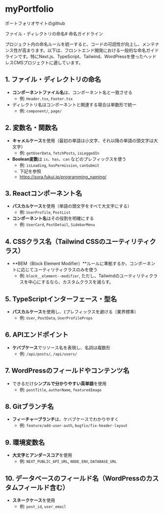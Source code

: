# myPortfolio
ポートフォリオサイトのgithub

ファイル・ディレクトリの命名# 命名ガイドライン

プロジェクト内の命名ルールを統一すると、コードの可読性が向上し、メンテナンス性が高まります。以下は、フロントエンド開発における一般的な命名ガイドラインです。特にNext.js、TypeScript、Tailwind、WordPressを使ったヘッドレスCMSプロジェクトに適しています。

## 1. ファイル・ディレクトリの命名
- **コンポーネントファイル名**は、コンポーネント名と一致させる
  - 例: `Header.tsx`, `Footer.tsx`
- ディレクトリ名はコンポーネントと関連する場合は単数形で統一
  - 例: `component/`, `page/`

## 2. 変数名・関数名
- **キャメルケース**を使用（最初の単語は小文字、それ以降の単語の頭文字は大文字）
  - 例: `getUserData`, `fetchPosts`, `isLoggedIn`
- **Boolean変数**は `is`、`has`、`can` などのプレフィックスを使う
  - 例: `isLoading`, `hasPermission`, `canSubmit`
  - 下記を参照
  - https://sora.fukui.jp/programming_naming/

## 3. Reactコンポーネント名
- **パスカルケース**を使用（単語の頭文字をすべて大文字にする）
  - 例: `UserProfile`, `PostList`
- **コンポーネント名**はその役割を明確にする
  - 例: `UserCard`, `PostDetail`, `SidebarMenu`

## 4. CSSクラス名（Tailwind CSSのユーティリティクラス）
- **BEM（Block Element Modifier）**ルールに準拠するか、コンポーネントに応じてユーティリティクラスのみを使う
  - 例: `block__element--modifier`, ただし、Tailwindのユーティリティクラスを中心にするなら、カスタムクラスを減らす。

## 5. TypeScriptインターフェース・型名
- **パスカルケース**を使用し、`I`プレフィックスを避ける（業界標準）
  - 例: `User`, `PostData`, `UserProfileProps`

## 6. APIエンドポイント
- **ケバブケース**でリソース名を表現し、名詞は複数形
  - 例: `/api/posts/`, `/api/users/`

## 7. WordPressのフィールドやコンテンツ名
- できるだけ**シンプルで分かりやすい英単語**を使用
  - 例: `postTitle`, `authorName`, `featuredImage`

## 8. Gitブランチ名
- **フィーチャーブランチ**は、ケバブケースでわかりやすく
  - 例: `feature/add-user-auth`, `bugfix/fix-header-layout`

## 9. 環境変数名
- **大文字とアンダースコア**を使用
  - 例: `NEXT_PUBLIC_API_URL`, `NODE_ENV`, `DATABASE_URL`

## 10. データベースのフィールド名（WordPressのカスタムフィールド含む）
- **スネークケース**を使用
  - 例: `post_id`, `user_email`
